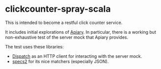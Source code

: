 clickcounter-spray-scala
========================

This is intended to become a restful click counter service.

It includes initial explorations of [Apiary](http://docs.clickcounter.apiary.io).
In particular, there is a working but non-exhaustive test of the server mock that
Apiary provides.

The test uses these libraries:

- [Dispatch](http://dispatch.databinder.net)
  as an HTTP client for interacting with the server mock.
- [specs2](http://etorreborre.github.io/specs2)
  for its nice matchers (especially JSON).





